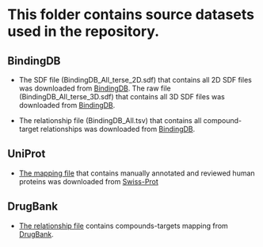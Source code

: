 # This folder contains source datasets used in the repository.

## BindingDB

+ The SDF file (BindingDB_All_terse_2D.sdf) that contains all 2D SDF files was downloaded from [BindingDB](https://www.bindingdb.org/bind/downloads/BindingDB_All_terse_2D_2020m1.sdf.zip). The raw file (BindingDB_All_terse_3D.sdf) that contains all 3D SDF files was downloaded from [BindingDB](https://www.bindingdb.org/bind/downloads/BindingDB_All_terse_3D_2020m1.sdf.zip).

+ The relationship file (BindingDB_All.tsv) that contains all compound-target relationships was downloaded from [BindingDB](https://www.bindingdb.org/bind/downloads/BindingDB_All_2020m1.tsv.zip). 

## UniProt

+ [The mapping file](uniprot/uniprot-filtered-organism%253A%2522Homo%2Bsapiens%2B%2528Human%2529%2B%255B9606%255D%2522%2BAND%2Breview--.tab) that contains manually annotated and reviewed human proteins was downloaded from [Swiss-Prot](https://www.uniprot.org/uniprot/?query=*&fil=organism%3A%22Homo+sapiens+%28Human%29+%5B9606%5D%22+AND+reviewed%3Ayes)

## DrugBank

+ [The relationship file](drugbank/uniprot%20links.csv) contains compounds-targets mapping from [DrugBank](https://www.drugbank.ca/releases/5-1-7/downloads/target-all-uniprot-links). 

